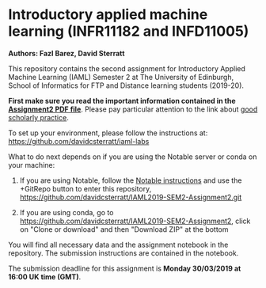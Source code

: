 # Introductory applied machine learning (INFR11182 and INFD11005)

**Authors: Fazl Barez, David Sterratt**

This repository contains the second assignment for Introductory
Applied Machine Learning (IAML) Semester 2 at The University of
Edinburgh, School of Informatics for FTP and Distance learning
students (2019-20).

**First make sure you read the important information contained in the
[Assignment2 PDF file](https://github.com/davidcsterratt/IAML2019-SEM2-Assignment2/blob/master/Assignment2.pdf)**. Please pay
particular attention to the link about [good scholarly
practice](http://web.inf.ed.ac.uk/infweb/admin/policies/academic-misconduct).

To set up your environment, please follow the instructions at:
https://github.com/davidcsterratt/iaml-labs

What to do next depends on if you are using the Notable server or
conda on your machine:

1. If you are using Notable, follow the [Notable
  instructions](https://github.com/davidcsterratt/iaml-labs/blob/master/README-notable.md)
  and use the +GitRepo button to enter this repository,
  https://github.com/davidcsterratt/IAML2019-SEM2-Assignment2.git

2. If you are using conda, go to 
   https://github.com/davidcsterratt/IAML2019-SEM2-Assignment2, click
   on "Clone or download" and then "Download ZIP" at the bottom

You will find all necessary data and the assignment notebook in the repository. The submission instructions are contained in the notebook.

The submission deadline for this assignment is **Monday 30/03/2019 at
 16:00 UK time (GMT)**.
